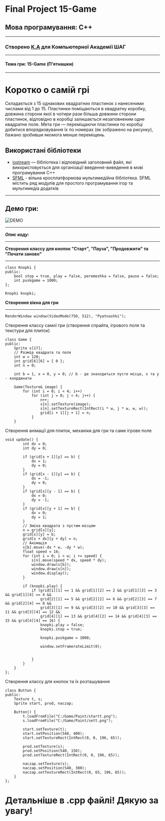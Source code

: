 
# Final Project 15-Game

## Мова програмування: **C++**
------
### Створено [K.A](https://github.com/flinchik) для Компьютерної Академії ШАГ
----
#### Тема гри: **15-Game (П'ятнашки)**
----
# Коротко о самій грі

Складається з 15 однакових квадратних пластинок з нанесеними числами від 1 до 15. Пластинки поміщаються в квадратну коробку, довжина сторони якої в чотири рази більша довжини сторони пластинок, відповідно в коробці залишається незаповненим одне квадратне поле. Мета гри — переміщаючи пластинки по коробці добитися впорядковування їх по номерах (як зображено на рисунку), бажано зробивши якомога менше переміщень.

## Використані бібліотеки

- [iostream](https://uk.wikipedia.org/wiki/Iostream) — бібліотека і відповідний заголовний файл, які використовується для організації введення-виведення в мові програмування C++
- [SFML](https://www.sfml-dev.org/) - вільна кросплатформова мультимедійна бібліотека. SFML містить ряд модулів для простого програмування ігор та мультимедіа додатків

---
## Демо гри:
![DEMO](https://cdn.discordapp.com/attachments/1036007615379017779/1037755764716085289/demka.gif)

---


***Опис коду:***

---

**Створення классу для кнопок "Старт", "Пауза", "Продовжити" та "Почати заново"**

-----
```
class Knopki {
public:
    bool stop = true, play = false, peremeshka = false, pause = false;
    int puskgame = 1000;
};

Knopki knopki;
```
**Створення вікна для гри**

-----
```
RenderWindow window(VideoMode(750, 512), "Pyatnashki");
```
Створення классу самої гри (створення спрайта, ігрового поля та текстури для плиток)

```
class Game {
public:
    Sprite s[17];
    // Розмір квадрата та поля
    int w = 128;
    int grid[6][6] = { 0 };
    int n = 0;

    int b = 1, x = 0, y = 0; // b - де знаходиться пусте місце, x та y - координати

    Game(Texture& image) {
        for (int i = 0; i < 4; i++)
            for (int j = 0; j < 4; j++) {
                n++;
                s[n].setTexture(image);
                s[n].setTextureRect(IntRect(i * w, j * w, w, w));
                grid[i + 1][j + 1] = n;
            }
    }
```
Створення анімації для плиток, механіки для гри та саме ігрове поле

```
void update() {
        int dx = 0;
        int dy = 0;

        if (grid[x + 1][y] == b) {
            dx = 1;
            dy = 0;
        }
        if (grid[x - 1][y] == b) {
            dx = -1;
            dy = 0;
        }
        if (grid[x][y - 1] == b) {
            dx = 0;
            dy = -1;
        }
        if (grid[x][y + 1] == b) {
            dx = 0;
            dy = 1;
        }
        // Зміна квадрата з пустим місцем
        n = grid[x][y];
        grid[x][y] = b;
        grid[x + dx][y + dy] = n;
        // Анімація
        s[b].move(-dx * w, -dy * w);
        float speed = 16;
        for (int i = 0; i < w; i += speed) {
            s[n].move(speed * dx, speed * dy);
            window.draw(s[b]);
            window.draw(s[n]);
            window.display();
        }

        if (knopki.play) {
            if (grid[1][1] == 1 && grid[1][2] == 2 && grid[1][3] == 3 && grid[1][4] == 4 &&
                grid[2][1] == 5 && grid[2][2] == 6 && grid[2][3] == 7 && grid[2][4] == 8 &&
                grid[3][1] == 9 && grid[3][2] == 10 && grid[3][3] == 11 && grid[3][4] == 12 &&
                grid[4][1] == 13 && grid[4][2] == 14 && grid[4][3] == 15 && grid[4][4] == 16) {
                knopki.play = false;
                knopki.stop = true;

                knopki.puskgame = 1000;

                window.setFramerateLimit(0);

 
            }
        }
    }
};
```
Створення классу для кнопок та їх розташування
```
class Button {
public:
    Texture t, s;
    Sprite start, prod, naczap;

    Button() {
        t.loadFromFile("C:/Game/Paint/startt.png");
        s.loadFromFile("C:/Game/Paint/sett.png");

        start.setTexture(t);
        start.setPosition(540, 400);
        start.setTextureRect(IntRect(0, 0, 196, 65));

        prod.setTexture(s);
        prod.setPosition(540, 150);
        prod.setTextureRect(IntRect(0, 0, 196, 65));

        naczap.setTexture(s);
        naczap.setPosition(540, 300);
        naczap.setTextureRect(IntRect(0, 65, 196, 65));
    }
};
```

# **Детальніше в .cpp файлі! Дякую за увагу!**


